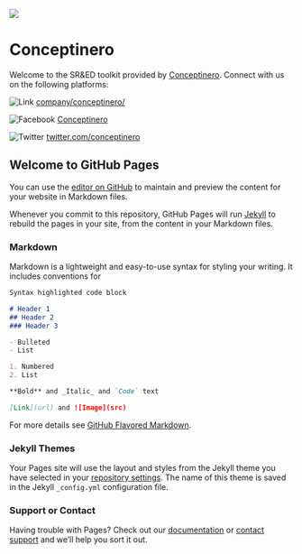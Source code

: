 ![](https://github.com/seenthattinker/Conceptinero/blob/master/images/conceptinero-funding-ideas-logo-white-383w.webp)


Conceptinero
===================

Welcome to the SR&ED toolkit provided by [Conceptinero](https://www.conceptinero.com/).
Connect with us on the following platforms:


![Link](https://github.com/seenthattinker/Conceptinero/blob/master/images/linkedin.jpeg)
[company/conceptinero/](https://www.linkedin.com/company/conceptinero/)


![Facebook](https://github.com/seenthattinker/Conceptinero/blob/master/images/face.jpeg)
[Conceptinero](https://www.facebook.com/Conceptinero/)


![Twitter](https://github.com/seenthattinker/Conceptinero/blob/master/images/twitter.png)
[twitter.com/conceptinero](https://twitter.com/conceptinero)






## Welcome to GitHub Pages

You can use the [editor on GitHub](https://github.com/seenthattinker/Conceptinero/edit/master/README.md) to maintain and preview the content for your website in Markdown files.

Whenever you commit to this repository, GitHub Pages will run [Jekyll](https://jekyllrb.com/) to rebuild the pages in your site, from the content in your Markdown files.

### Markdown

Markdown is a lightweight and easy-to-use syntax for styling your writing. It includes conventions for

```markdown
Syntax highlighted code block

# Header 1
## Header 2
### Header 3

- Bulleted
- List

1. Numbered
2. List

**Bold** and _Italic_ and `Code` text

[Link](url) and ![Image](src)
```

For more details see [GitHub Flavored Markdown](https://guides.github.com/features/mastering-markdown/).

### Jekyll Themes

Your Pages site will use the layout and styles from the Jekyll theme you have selected in your [repository settings](https://github.com/seenthattinker/Conceptinero/settings). The name of this theme is saved in the Jekyll `_config.yml` configuration file.

### Support or Contact

Having trouble with Pages? Check out our [documentation](https://docs.github.com/categories/github-pages-basics/) or [contact support](https://github.com/contact) and we’ll help you sort it out.
